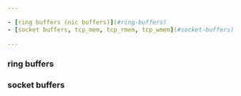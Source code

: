 ```yaml
---

- [ring buffers (nic buffers)](#ring-buffers)
- [socket buffers, tcp_mem, tcp_rmem, tcp_wmem](#socket-buffers)

---
```


### ring buffers
### socket buffers
